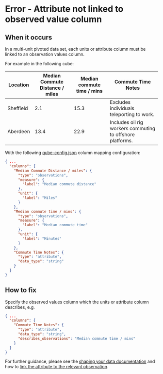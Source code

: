 # Error - Attribute not linked to observed value column

## When it occurs

In a multi-unit pivoted data set, each units or attribute column must be linked to an observation values column.

For example in the following cube:

| Location  | Median Commute Distance / miles | Median commute time / mins | Commute Time Notes                                        |
|-----------|---------------------------------|----------------------------|-----------------------------------------------------------|
| Sheffield | 2.1                             | 15.3                       | Excludes individuals teleporting to work.                 |
| Aberdeen  | 13.4                            | 22.9                       | Includes oil rig workers commuting to offshore platforms. |

With the following [qube-config.json](../../configuration/qube-config/index.md) column mapping configuration:

```json
{ ...
  "columns": {
    "Median Commute Distance / miles": {
      "type": "observations",
      "measure": {
        "label": "Median commute distance"
      },
      "unit": {
        "label": "Miles"
      }
    },
    "Median commute time / mins": {
      "type": "observations",
      "measure": {
        "label": "Median commute time"
      },
      "unit": {
        "label": "Minutes"
      }
    },
    "Commute Time Notes": {
      "type": "attribute",
      "data_type": "string"
    }
  }
}
```

## How to fix

Specify the observed values column which the units or attribute column describes, e.g.

```json
{ ...
  "columns": {
    "Commute Time Notes": {
      "type": "attribute",
      "data_type": "string",
      "describes_observations": "Median commute time / mins"
    }
  }
}
```

For further guidance, please see the [shaping your data documentation](../../shape-data/pivoted-shape.md) and how to [link the attribute to the relevant observation](../../configuration/qube-config/columns/attributes/index.md#describing-observations).
